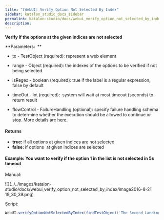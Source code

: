 ```yaml
---
title: "[WebUI] Verify Option Not Selected By Index" 
sidebar: katalon_studio_docs_sidebar
permalink: katalon-studio/docs/webui_verify_option_not_selected_by_index.html 
description: 
---
```

**Verify if the options at the given indices are not selected**

**Parameters:  **

*   to - TestObject (required): represent a web element
*   range - Object (required): the indexes of the options to be verified if not being selected
*   isRegex - boolean (required): true if the label is a regular expression, false by default
*   timeOut - int (required):  system will wait at most timeout (seconds) to return result
    
*   flowControl - FailureHandling (optional): specify failure handling schema to determine whether the execution should be allowed to continue or stop. More details are [here](https://docs.katalon.com/x/qAAM).

#### Returns

*   **true:** if all options at given indices are not selected
*   **false:** if options  at given indices are selected

#### **Example: You want to verify if the option 1 in the list is not selected in 5s timeout**

Manual: 

![](../../images/katalon-studio/docs/webui_verify_option_not_selected_by_index/image2016-8-21 19_30_39.png)

Script:

```groovy
WebUI.verifyOptionNotSelectedByIndex(findTestObject('The Second Landing Page/select_js-intent'), 1, 5)
```
